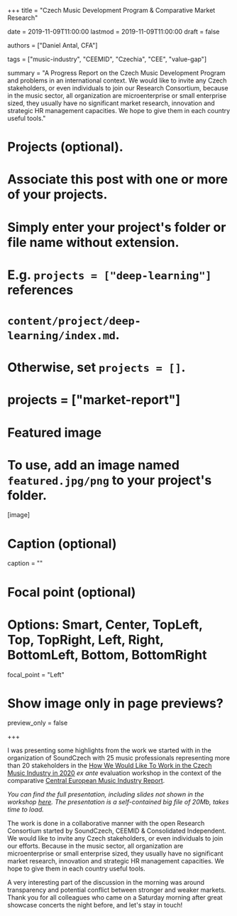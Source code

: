 +++
title = "Czech Music Development Program & Comparative Market Research"

date = 2019-11-09T11:00:00
lastmod = 2019-11-09T11:00:00
draft = false

authors = ["Daniel Antal, CFA"]

tags = ["music-industry", "CEEMID", "Czechia", "CEE", "value-gap"]

summary = "A Progress Report on the Czech Music Development Program and problems in an international context. We would like to invite any Czech stakeholders, or even individuals to join our Research Consortium, because in the music sector, all organization are microenterprise or small enterprise sized, they usually have no significant market research, innovation and strategic HR management capacities. We hope to give them in each country useful tools."

# Projects (optional).
#   Associate this post with one or more of your projects.
#   Simply enter your project's folder or file name without extension.
#   E.g. `projects = ["deep-learning"]` references 
#   `content/project/deep-learning/index.md`.
#   Otherwise, set `projects = []`.
# projects = ["market-report"]

# Featured image
# To use, add an image named `featured.jpg/png` to your project's folder. 
[image]
  # Caption (optional)
  caption = ""

  # Focal point (optional)
  # Options: Smart, Center, TopLeft, Top, TopRight, Left, Right, BottomLeft, Bottom, BottomRight
  focal_point = "Left"

  # Show image only in page previews?
  preview_only = false

+++

I was presenting some highlights from the work we started with in the organization of SoundCzech with 25 music professionals representing more than 20 stakeholders in the [How We Would Like To Work in the Czech Music Industry in 2020](https://danielantal.eu/talk/2019_10_09_praha/) _ex ante_ evaluation workshop in the context of the comparative [Central European Music Industry Report](https://danielantal.eu/post/2019-09-27_cee_report/).

_You can find the full presentation, including slides not shown in the workshop [here](https://danielantal.eu/presentation/nouvelle-prague). The presentation is a self-contained big file of 20Mb, takes time to load._

The work is done in a collaborative manner with the open Research Consortium started by SoundCzech, CEEMID & Consolidated Independent.  We would like to invite any Czech stakeholders, or even individuals to join our efforts.  Because in the music sector, all organization are microenterprise or small enterprise sized, they usually have no significant market research, innovation and strategic HR management capacities. We hope to give them in each country useful tools.   

A very interesting part of the discussion in the morning was around transparency and potential conflict between stronger and weaker markets. Thank you for all colleagues who came on a Saturday morning after great showcase concerts the night before, and let's stay in touch!
